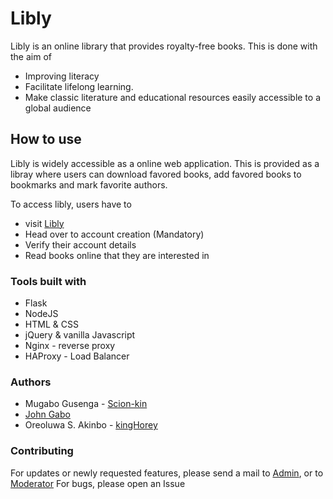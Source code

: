 # Libly

Libly is an online library that provides royalty-free books. This is done with the aim of

* Improving literacy
* Facilitate lifelong learning.
* Make classic literature and educational resources easily accessible to a global audience

## How to use
Libly is widely accessible as a online web application. 
This is provided as a libray where users can download favored books, add favored books to bookmarks and
mark favorite authors.

To access libly, users have to
* visit [Libly](https://libly.usernet.com)
* Head over to account creation (Mandatory)
* Verify their account details
* Read books online that they are interested in

### Tools built with
* Flask
* NodeJS
* HTML & CSS
* jQuery & vanilla Javascript
* Nginx - reverse proxy
* HAProxy - Load Balancer

### Authors
* Mugabo Gusenga - [Scion-kin](https://github.com/Scion-Kin)
* [John Gabo](https://github.com/GaboJohn)
* Oreoluwa S. Akinbo - [kingHorey](https://github.com/kingHorey)

### Contributing
For updates or newly requested features, please send a mail to [Admin](mailto://dinturner17@gmail.com), 
or to [Moderator](mailto://oreoluwaakinbo.oa@gmail.com)
For bugs, please open an Issue
